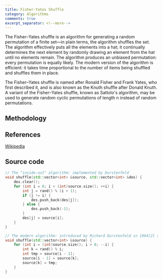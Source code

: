 ```yaml
---
title: Fisher-Yates Shuffle
category: Algorithms
comments: true
excerpt_separator: <!--more-->
---
```

The Fisher–Yates shuffle is an algorithm for generating a random permutation of a finite set—in plain terms, the algorithm shuffles the set. The algorithm effectively puts all the elements into a hat; it continually determines the next element by randomly drawing an element from the hat until no elements remain. The algorithm produces an unbiased permutation: every permutation is equally likely. The modern version of the algorithm is efficient: it takes time proportional to the number of items being shuffled and shuffles them in place.
<!--more-->

The Fisher–Yates shuffle is named after Ronald Fisher and Frank Yates, who first described it, and is also known as the Knuth shuffle after Donald Knuth. A variant of the Fisher–Yates shuffle, known as Sattolo's algorithm, may be used to generate random cyclic permutations of length n instead of random permutations.

## Methodology

## References
[Wikipedia](https://en.wikipedia.org/wiki/Fisher%E2%80%93Yates_shuffle)

## Source code
```C++
// The "inside-out" algorithm: implemented by Durstenfeld
void shuffle(std::vector<int> &source, std::vector<int> &des) {
    des.clear();
    for (int i = 0; i < (int)source.size(); ++i) {
        int j = rand() % (i + 1);
        if (j != i) {
            des.push_back(des[j]);
        } else {
            des.push_back(-1);
        }
        des[j] = source[i];
    }
}

// The modern algorithm: introduced by Richard Durstenfeld in 1964[2] and popularized by Donald E. Knuth in The Art of Computer Programming as "Algorithm P"
void shuffle(std::vector<int> &source) {
    for (int i = (int)source.size(); i > 0; --i) {
        int k = rand() % i;
        int tmp = source[i - 1];
        source[i - 1] = source[k];
        source[k] = tmp;
    }
}
```
